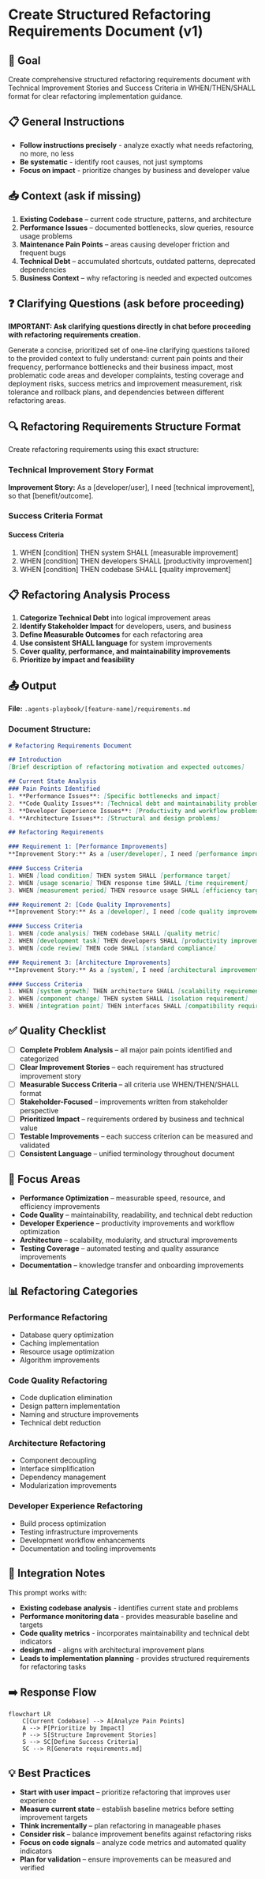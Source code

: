 # Create Structured Refactoring Requirements Document (v1)

## 🎯 Goal
Create comprehensive structured refactoring requirements document with Technical Improvement Stories and Success Criteria in WHEN/THEN/SHALL format for clear refactoring implementation guidance.

## 📋 General Instructions
- **Follow instructions precisely** - analyze exactly what needs refactoring, no more, no less
- **Be systematic** - identify root causes, not just symptoms
- **Focus on impact** - prioritize changes by business and developer value

## 📥 Context (ask if missing)
1. **Existing Codebase** – current code structure, patterns, and architecture
2. **Performance Issues** – documented bottlenecks, slow queries, resource usage problems
3. **Maintenance Pain Points** – areas causing developer friction and frequent bugs
4. **Technical Debt** – accumulated shortcuts, outdated patterns, deprecated dependencies
5. **Business Context** – why refactoring is needed and expected outcomes

## ❓ Clarifying Questions (ask before proceeding)
**IMPORTANT: Ask clarifying questions directly in chat before proceeding with refactoring requirements creation.**

Generate a concise, prioritized set of one-line clarifying questions tailored to the provided context to fully understand: current pain points and their frequency, performance bottlenecks and their business impact, most problematic code areas and developer complaints, testing coverage and deployment risks, success metrics and improvement measurement, risk tolerance and rollback plans, and dependencies between different refactoring areas.


## 🔍 Refactoring Requirements Structure Format
Create refactoring requirements using this exact structure:

### Technical Improvement Story Format
**Improvement Story:** As a [developer/user], I need [technical improvement], so that [benefit/outcome].

### Success Criteria Format
#### Success Criteria
1. WHEN [condition] THEN system SHALL [measurable improvement]
2. WHEN [condition] THEN developers SHALL [productivity improvement]
3. WHEN [condition] THEN codebase SHALL [quality improvement]

## 📋 Refactoring Analysis Process
1. **Categorize Technical Debt** into logical improvement areas
2. **Identify Stakeholder Impact** for developers, users, and business
3. **Define Measurable Outcomes** for each refactoring area
4. **Use consistent SHALL language** for system improvements
5. **Cover quality, performance, and maintainability improvements**
6. **Prioritize by impact and feasibility**

## 📤 Output
**File:** `.agents-playbook/[feature-name]/requirements.md`

### Document Structure:
```markdown
# Refactoring Requirements Document

## Introduction
[Brief description of refactoring motivation and expected outcomes]

## Current State Analysis
### Pain Points Identified
1. **Performance Issues**: [Specific bottlenecks and impact]
2. **Code Quality Issues**: [Technical debt and maintainability problems]
3. **Developer Experience Issues**: [Productivity and workflow problems]
4. **Architecture Issues**: [Structural and design problems]

## Refactoring Requirements

### Requirement 1: [Performance Improvements]
**Improvement Story:** As a [user/developer], I need [performance improvement], so that [benefit].

#### Success Criteria
1. WHEN [load condition] THEN system SHALL [performance target]
2. WHEN [usage scenario] THEN response time SHALL [time requirement]
3. WHEN [measurement period] THEN resource usage SHALL [efficiency target]

### Requirement 2: [Code Quality Improvements]
**Improvement Story:** As a [developer], I need [code quality improvement], so that [maintainability benefit].

#### Success Criteria
1. WHEN [code analysis] THEN codebase SHALL [quality metric]
2. WHEN [development task] THEN developers SHALL [productivity improvement]
3. WHEN [code review] THEN code SHALL [standard compliance]

### Requirement 3: [Architecture Improvements]
**Improvement Story:** As a [system], I need [architectural improvement], so that [scalability/maintainability benefit].

#### Success Criteria
1. WHEN [system growth] THEN architecture SHALL [scalability requirement]
2. WHEN [component change] THEN system SHALL [isolation requirement]
3. WHEN [integration point] THEN interfaces SHALL [compatibility requirement]
```

## ✅ Quality Checklist
- [ ] **Complete Problem Analysis** – all major pain points identified and categorized
- [ ] **Clear Improvement Stories** – each requirement has structured improvement story
- [ ] **Measurable Success Criteria** – all criteria use WHEN/THEN/SHALL format
- [ ] **Stakeholder-Focused** – improvements written from stakeholder perspective
- [ ] **Prioritized Impact** – requirements ordered by business and technical value
- [ ] **Testable Improvements** – each success criterion can be measured and validated
- [ ] **Consistent Language** – unified terminology throughout document

## 🎯 Focus Areas
- **Performance Optimization** – measurable speed, resource, and efficiency improvements
- **Code Quality** – maintainability, readability, and technical debt reduction
- **Developer Experience** – productivity improvements and workflow optimization
- **Architecture** – scalability, modularity, and structural improvements
- **Testing Coverage** – automated testing and quality assurance improvements
- **Documentation** – knowledge transfer and onboarding improvements

## 📊 Refactoring Categories

### **Performance Refactoring**
- Database query optimization
- Caching implementation
- Resource usage optimization
- Algorithm improvements

### **Code Quality Refactoring**
- Code duplication elimination
- Design pattern implementation
- Naming and structure improvements
- Technical debt reduction

### **Architecture Refactoring**
- Component decoupling
- Interface simplification
- Dependency management
- Modularization improvements

### **Developer Experience Refactoring**
- Build process optimization
- Testing infrastructure improvements
- Development workflow enhancements
- Documentation and tooling improvements

## 🔄 Integration Notes
This prompt works with:
- **Existing codebase analysis** - identifies current state and problems
- **Performance monitoring data** - provides measurable baseline and targets
- **Code quality metrics** - incorporates maintainability and technical debt indicators
- **design.md** - aligns with architectural improvement plans
- **Leads to implementation planning** - provides structured requirements for refactoring tasks

## ➡️ Response Flow
```mermaid
flowchart LR
    C[Current Codebase] --> A[Analyze Pain Points]
    A --> P[Prioritize by Impact]
    P --> S[Structure Improvement Stories]
    S --> SC[Define Success Criteria]
    SC --> R[Generate requirements.md]
```

## 💡 Best Practices
- **Start with user impact** – prioritize refactoring that improves user experience
- **Measure current state** – establish baseline metrics before setting improvement targets
- **Think incrementally** – plan refactoring in manageable phases
- **Consider risk** – balance improvement benefits against refactoring risks
- **Focus on code signals** – analyze code metrics and automated quality indicators
- **Plan for validation** – ensure improvements can be measured and verified
